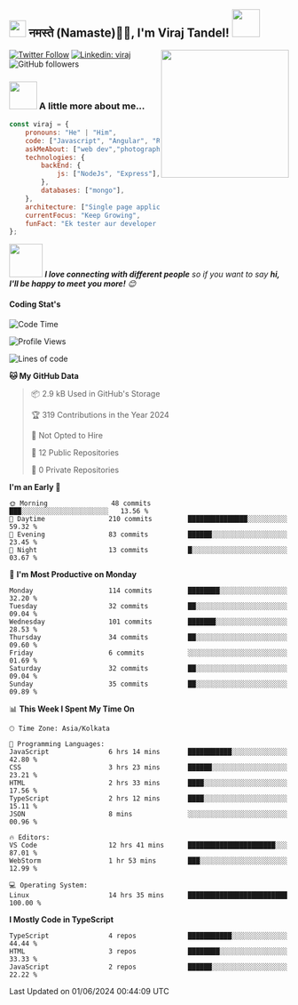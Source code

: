 <h2><img src="https://emojis.slackmojis.com/emojis/images/1531849430/4246/blob-sunglasses.gif?1531849430" width="30"/> नमस्ते (Namaste)🙏🏻, I'm Viraj Tandel! <img src="https://media.giphy.com/media/12oufCB0MyZ1Go/giphy.gif" width="50"></h2>
<img align='right' src="https://media.giphy.com/media/M9gbBd9nbDrOTu1Mqx/giphy.gif" width="230">
<!-- <p><em>Associate Technical Lead at <a href="https://www.oneorigin.us/">OneOrigin -->
<!-- </a><img src="https://media.giphy.com/media/WUlplcMpOCEmTGBtBW/giphy.gif" width="30">  -->
</em></p>

[![Twitter Follow](https://img.shields.io/twitter/follow/misteranmol?label=Follow)](https://x.com/intent/follow?screen_name=viraj_tandel03)
[![Linkedin: viraj](https://img.shields.io/badge/-viraj-blue?style=flat-square&logo=Linkedin&logoColor=white&link=)](https://www.linkedin.com/in/viraj-tandel-627494155/)
![GitHub followers](https://img.shields.io/github/followers/Viraj-Tandel?label=Follow&style=social)

### <img src="https://media.giphy.com/media/VgCDAzcKvsR6OM0uWg/giphy.gif" width="50"> A little more about me...  

```javascript
const viraj = {
    pronouns: "He" | "Him",
    code: ["Javascript", "Angular", "React"],
    askMeAbout: ["web dev","photography", "Fitness Freak", "Sports Payer"],
    technologies: {
        backEnd: {
            js: ["NodeJs", "Express"],
        },
        databases: ["mongo"],
    },
    architecture: ["Single page applications"],
    currentFocus: "Keep Growing",
    funFact: "Ek tester aur developer kabhi dost nahi ban sakte😉"
};
```

<img src="https://media.giphy.com/media/LnQjpWaON8nhr21vNW/giphy.gif" width="60"> <em><b>I love connecting with different people</b> so if you want to say <b>hi, I'll be happy to meet you more!</b> 😊</em>

<h4>Coding Stat's</h4>

<!--START_SECTION:waka-->
![Code Time](http://img.shields.io/badge/Code%20Time-25%20hrs%2014%20mins-blue)

![Profile Views](http://img.shields.io/badge/Profile%20Views-879-blue)

![Lines of code](https://img.shields.io/badge/From%20Hello%20World%20I%27ve%20Written-7.2%20thousand%20lines%20of%20code-blue)

**🐱 My GitHub Data** 

> 📦 2.9 kB Used in GitHub's Storage 
 > 
> 🏆 319 Contributions in the Year 2024
 > 
> 🚫 Not Opted to Hire
 > 
> 📜 12 Public Repositories 
 > 
> 🔑 0 Private Repositories 
 > 
**I'm an Early 🐤** 

```text
🌞 Morning                48 commits          ███░░░░░░░░░░░░░░░░░░░░░░   13.56 % 
🌆 Daytime                210 commits         ███████████████░░░░░░░░░░   59.32 % 
🌃 Evening                83 commits          ██████░░░░░░░░░░░░░░░░░░░   23.45 % 
🌙 Night                  13 commits          █░░░░░░░░░░░░░░░░░░░░░░░░   03.67 % 
```
📅 **I'm Most Productive on Monday** 

```text
Monday                   114 commits         ████████░░░░░░░░░░░░░░░░░   32.20 % 
Tuesday                  32 commits          ██░░░░░░░░░░░░░░░░░░░░░░░   09.04 % 
Wednesday                101 commits         ███████░░░░░░░░░░░░░░░░░░   28.53 % 
Thursday                 34 commits          ██░░░░░░░░░░░░░░░░░░░░░░░   09.60 % 
Friday                   6 commits           ░░░░░░░░░░░░░░░░░░░░░░░░░   01.69 % 
Saturday                 32 commits          ██░░░░░░░░░░░░░░░░░░░░░░░   09.04 % 
Sunday                   35 commits          ██░░░░░░░░░░░░░░░░░░░░░░░   09.89 % 
```


📊 **This Week I Spent My Time On** 

```text
🕑︎ Time Zone: Asia/Kolkata

💬 Programming Languages: 
JavaScript               6 hrs 14 mins       ███████████░░░░░░░░░░░░░░   42.80 % 
CSS                      3 hrs 23 mins       ██████░░░░░░░░░░░░░░░░░░░   23.21 % 
HTML                     2 hrs 33 mins       ████░░░░░░░░░░░░░░░░░░░░░   17.56 % 
TypeScript               2 hrs 12 mins       ████░░░░░░░░░░░░░░░░░░░░░   15.11 % 
JSON                     8 mins              ░░░░░░░░░░░░░░░░░░░░░░░░░   00.96 % 

🔥 Editors: 
VS Code                  12 hrs 41 mins      ██████████████████████░░░   87.01 % 
WebStorm                 1 hr 53 mins        ███░░░░░░░░░░░░░░░░░░░░░░   12.99 % 

💻 Operating System: 
Linux                    14 hrs 35 mins      █████████████████████████   100.00 % 
```

**I Mostly Code in TypeScript** 

```text
TypeScript               4 repos             ███████████░░░░░░░░░░░░░░   44.44 % 
HTML                     3 repos             ████████░░░░░░░░░░░░░░░░░   33.33 % 
JavaScript               2 repos             ██████░░░░░░░░░░░░░░░░░░░   22.22 % 
```




 Last Updated on 01/06/2024 00:44:09 UTC
<!--END_SECTION:waka-->

<!--
![](http://github-profile-summary-cards.vercel.app/api/cards/profile-details?username=Viraj-Tandel&theme=2077)
![](http://github-profile-summary-cards.vercel.app/api/cards/productive-time?username=Viraj-Tandel&theme=2077&utcOffset=5.30)![](http://github-profile-summary-cards.vercel.app/api/cards/repos-per-language?username=Viraj-Tandel&theme=2077)
-->
<!-- ![](http://github-profile-summary-cards.vercel.app/api/cards/most-commit-language?username=Viraj-Tandel&theme=2077) -->
<!-- ![](http://github-profile-summary-cards.vercel.app/api/cards/stats?username=Viraj-Tandel&theme=2077) -->
